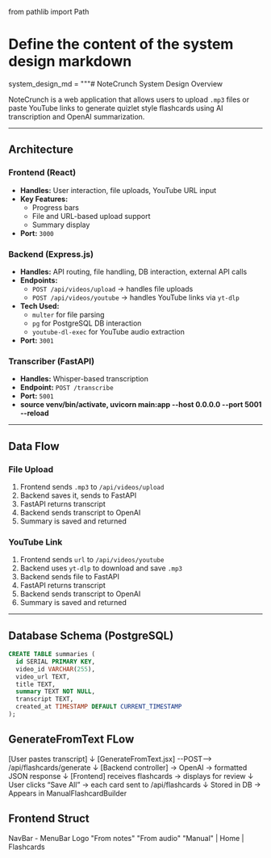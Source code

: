 from pathlib import Path

# Define the content of the system design markdown

system_design_md = """# NoteCrunch System Design Overview

NoteCrunch is a web application that allows users to upload `.mp3` files or paste YouTube links to generate quizlet style flashcards using AI transcription and OpenAI summarization.

---

## Architecture

### Frontend (React)

- **Handles:** User interaction, file uploads, YouTube URL input
- **Key Features:**
  - Progress bars
  - File and URL-based upload support
  - Summary display
- **Port:** `3000`

### Backend (Express.js)

- **Handles:** API routing, file handling, DB interaction, external API calls
- **Endpoints:**
  - `POST /api/videos/upload` → handles file uploads
  - `POST /api/videos/youtube` → handles YouTube links via `yt-dlp`
- **Tech Used:**
  - `multer` for file parsing
  - `pg` for PostgreSQL DB interaction
  - `youtube-dl-exec` for YouTube audio extraction
- **Port:** `3001`

### Transcriber (FastAPI)

- **Handles:** Whisper-based transcription
- **Endpoint:** `POST /transcribe`
- **Port:** `5001`
- **source venv/bin/activate, uvicorn main:app --host 0.0.0.0 --port 5001 --reload**

---

## Data Flow

### File Upload

1. Frontend sends `.mp3` to `/api/videos/upload`
2. Backend saves it, sends to FastAPI
3. FastAPI returns transcript
4. Backend sends transcript to OpenAI
5. Summary is saved and returned

### YouTube Link

1. Frontend sends `url` to `/api/videos/youtube`
2. Backend uses `yt-dlp` to download and save `.mp3`
3. Backend sends file to FastAPI
4. FastAPI returns transcript
5. Backend sends transcript to OpenAI
6. Summary is saved and returned

---

## Database Schema (PostgreSQL)

```sql
CREATE TABLE summaries (
  id SERIAL PRIMARY KEY,
  video_id VARCHAR(255),
  video_url TEXT,
  title TEXT,
  summary TEXT NOT NULL,
  transcript TEXT,
  created_at TIMESTAMP DEFAULT CURRENT_TIMESTAMP
);
```

## GenerateFromText FLow

[User pastes transcript]
↓
[GenerateFromText.jsx] --POST--> /api/flashcards/generate
↓
[Backend controller] → OpenAI → formatted JSON response
↓
[Frontend] receives flashcards → displays for review
↓
User clicks “Save All” → each card sent to /api/flashcards
↓
Stored in DB → Appears in ManualFlashcardBuilder

## Frontend Struct

NavBar -
MenuBar Logo "From notes" "From audio" "Manual"
|
Home
|
Flashcards
